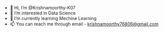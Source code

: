 - 👋 Hi, I’m @Krishnamoorthy-K07
- 👀 I’m interested in Data Science
- 🌱 I’m currently learning Mechine Learning
- 📫 You can reach me through email - krishnamoorthy76806@gmail.com

<!---
Krishnamoorthy-K07/Krishnamoorthy-K07 is a ✨ special ✨ repository because its `README.md` (this file) appears on your GitHub profile.
You can click the Preview link to take a look at your changes.
--->
